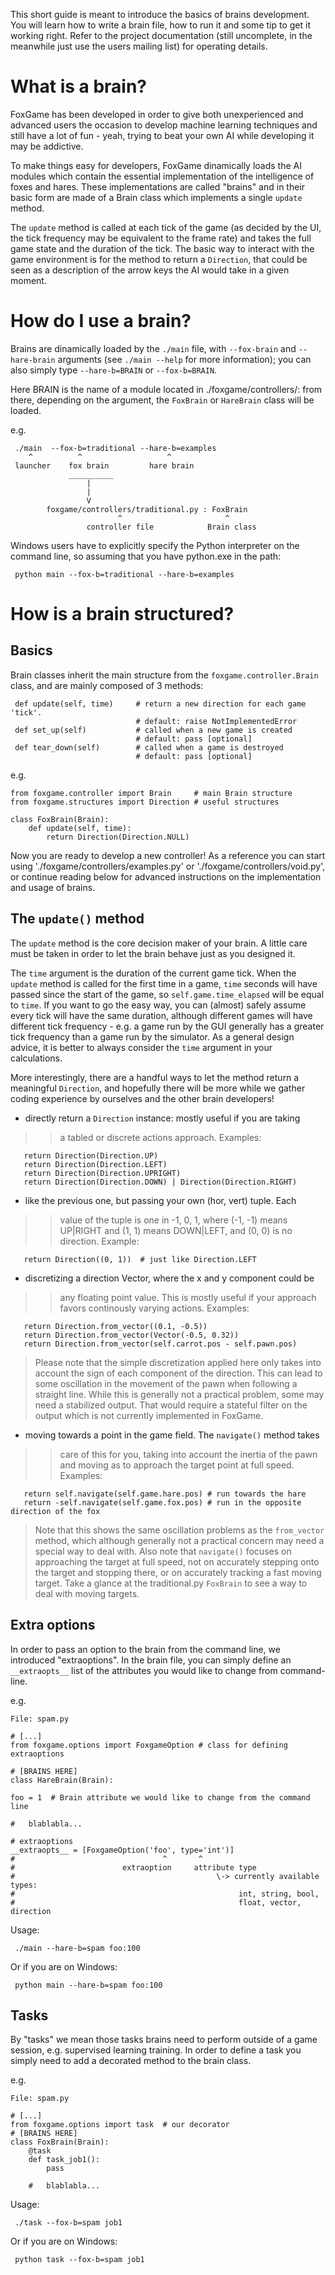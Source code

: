 This short guide is meant to introduce the basics of brains development. You will learn how to write a brain file, how to run it and some tip to get it working right. Refer to the project documentation (still uncomplete, in the meanwhile just use the users mailing list) for operating details.



# What is a brain? #

FoxGame has been developed in order to give both unexperienced and advanced
users the occasion to develop machine learning techniques and still have a lot
of fun - yeah, trying to beat your own AI while developing it may be addictive.

To make things easy for developers, FoxGame dinamically loads the AI modules
which contain the essential implementation of the intelligence of foxes and
hares. These implementations are called "brains" and in their basic form are
made of a Brain class which implements a single `update` method.

The `update` method is called at each tick of the game (as decided by the UI,
the tick frequency may be equivalent to the frame rate) and takes the full
game state and the duration of the tick. The basic way to interact with the
game environment is for the method to return a `Direction`, that could be seen
as a description of the arrow keys the AI would take in a given moment.


# How do I use a brain? #

Brains are dinamically loaded by the `./main` file, with `--fox-brain` and
`--hare-brain` arguments (see `./main --help` for more information); you can
also simply type `--hare-b=BRAIN` or `--fox-b=BRAIN`.

Here BRAIN is the name of a module located in ./foxgame/controllers/: from there,
depending on the argument, the `FoxBrain` or `HareBrain` class will be loaded.

e.g.
```
 ./main  --fox-b=traditional --hare-b=examples
    ^          ^                   ^
 launcher    fox brain         hare brain
             __________
                 |
                 |
                 V
        foxgame/controllers/traditional.py : FoxBrain
                        ^                       ^
                 controller file            Brain class
```
Windows users have to explicitly specify the Python interpreter on the command
line, so assuming that you have python.exe in the path:
```
 python main --fox-b=traditional --hare-b=examples
```

# How is a brain structured? #

## Basics ##

Brain classes inherit the main structure from the `foxgame.controller.Brain`
class, and are mainly composed of 3 methods:
```
 def update(self, time)     # return a new direction for each game 'tick'.
                            # default: raise NotImplementedError
 def set_up(self)           # called when a new game is created
                            # default: pass [optional]
 def tear_down(self)        # called when a game is destroyed
                            # default: pass [optional]
```
e.g.
```
from foxgame.controller import Brain     # main Brain structure
from foxgame.structures import Direction # useful structures

class FoxBrain(Brain):
    def update(self, time):
        return Direction(Direction.NULL)
```


Now you are ready to develop a new controller!
As a reference you can start using './foxgame/controllers/examples.py' or
'./foxgame/controllers/void.py', or continue reading below for advanced
instructions on the implementation and usage of brains.


## The `update()` method ##

The `update` method is the core decision maker of your brain. A little care
must be taken in order to let the brain behave just as you designed it.

The `time` argument is the duration of the current game tick. When the
`update` method is called for the first time in a game, `time` seconds will
have passed since the start of the game, so `self.game.time_elapsed` will
be equal to `time`. If you want to go the easy way, you can (almost) safely
assume every tick will have the same duration, although different games
will have different tick frequency - e.g. a game run by the GUI generally
has a greater tick frequency than a game run by the simulator. As a
general design advice, it is better to always consider the `time` argument
in your calculations.

More interestingly, there are a handful ways to let the method return a
meaningful `Direction`, and hopefully there will be more while we gather
coding experience by ourselves and the other brain developers!
  * directly return a `Direction` instance: mostly useful if you are taking
> > a tabled or discrete actions approach.
> > Examples:
```
   return Direction(Direction.UP)
   return Direction(Direction.LEFT)
   return Direction(Direction.UPRIGHT)
   return Direction(Direction.DOWN) | Direction(Direction.RIGHT)
```

  * like the previous one, but passing your own (hor, vert) tuple. Each
> > value of the tuple is one in -1, 0, 1, where (-1, -1) means UP|RIGHT
> > and (1, 1) means DOWN|LEFT, and (0, 0) is no direction.
> > Example:
```
   return Direction((0, 1))  # just like Direction.LEFT
```

  * discretizing a direction Vector, where the x and y component could be
> > any floating point value. This is mostly useful if your approach favors
> > continously varying actions.
> > Examples:
```
   return Direction.from_vector((0.1, -0.5))
   return Direction.from_vector(Vector(-0.5, 0.32))
   return Direction.from_vector(self.carrot.pos - self.pawn.pos)
```


> Please note that the simple discretization applied here only takes into
> account the sign of each component of the direction. This can lead to
> some oscillation in the movement of the pawn when following a straight
> line. While this is generally not a practical problem, some may need a
> stabilized output. That would require a stateful filter on the output
> which is not currently implemented in FoxGame.

  * moving towards a point in the game field. The `navigate()` method takes
> > care of this for you, taking into account the inertia of the pawn and
> > moving as to approach the target point at full speed.
> > Examples:
```
   return self.navigate(self.game.hare.pos) # run towards the hare
   return -self.navigate(self.game.fox.pos) # run in the opposite direction of the fox
```


> Note that this shows the same oscillation problems as the `from_vector`
> method, which although generally not a practical concern may need a
> special way to deal with.
> Also note that `navigate()` focuses on approaching the
> target at full speed, not on accurately stepping onto the target and stopping there,
> or on accurately tracking a fast moving target. Take a glance at the
> traditional.py `FoxBrain` to see a way to deal with moving targets.


## Extra options ##

In order to pass an option to the brain from the command line, we
introduced "extraoptions". In the brain file, you can simply define an
`__extraopts__` list of the attributes you would like to change from
command-line.

e.g.
```
File: spam.py

# [...]
from foxgame.options import FoxgameOption # class for defining extraoptions

# [BRAINS HERE]
class HareBrain(Brain):

foo = 1  # Brain attribute we would like to change from the command line

#   blablabla...

# extraoptions
__extraopts__ = [FoxgameOption('foo', type='int')]
#                                 ^       ^
#                        extraoption     attribute type
#                                             \-> currently available types:
#                                                  int, string, bool,
#                                                  float, vector, direction
```
Usage:
```
 ./main --hare-b=spam foo:100
```
Or if you are on Windows:
```
 python main --hare-b=spam foo:100
```


## Tasks ##

By "tasks" we mean those tasks brains need to perform outside of a game
session, e.g. supervised learning training. In order to define a task you
simply need to add a decorated method to the brain class.

e.g.
```
File: spam.py

# [...]
from foxgame.options import task  # our decorator
# [BRAINS HERE]
class FoxBrain(Brain):
    @task
    def task_job1():
        pass

    #   blablabla...
```
Usage:
```
 ./task --fox-b=spam job1
```
Or if you are on Windows:
```
 python task --fox-b=spam job1
```
